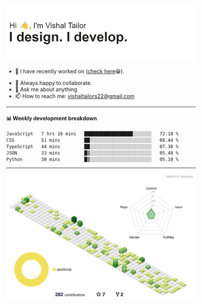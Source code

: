 ![Hi, I'm Vishal Tailor. I design. I develop.](https://github.com/vishaltailors/vishaltailors/blob/main/header.png?raw=true)

- 🔭 I have recently worked on ([check here](https://vishaltailor.com)😁).
<!-- - 🎦 Currently watching: JavaScript: The Hard Parts By Will Sentance. -->
- 👯 Always happy to collaborate.
- 💬 Ask me about anything
- 📫 How to reach me: <a href="mailto:vishaltailors22@gmail.com">vishaltailors22@gmail.com</a>

<hr /> 
<h4>📊 Weekly development breakdown</h4>
<!--START_SECTION:waka-->

```txt
JavaScript   7 hrs 16 mins   ██████████████████░░░░░░░   72.18 %
CSS          51 mins         ██░░░░░░░░░░░░░░░░░░░░░░░   08.44 %
TypeScript   44 mins         ██░░░░░░░░░░░░░░░░░░░░░░░   07.38 %
JSON         33 mins         █▒░░░░░░░░░░░░░░░░░░░░░░░   05.48 %
Python       30 mins         █▒░░░░░░░░░░░░░░░░░░░░░░░   05.10 %
```

<!--END_SECTION:waka-->
<hr /> 

![](./profile-3d-contrib/profile-green-animate.svg)
